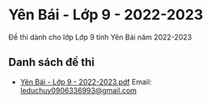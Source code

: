 # Yên Bái - Lớp 9 - 2022-2023

Đề thi dành cho lớp Lớp 9 tỉnh Yên Bái năm 2022-2023

## Danh sách đề thi

- [Yên Bái - Lớp 9 - 2022-2023.pdf](Yên%20Bái%20-%20Lớp%209%20-%202022-2023.pdf)
Email: leduchuy0906336993@gmail.com


